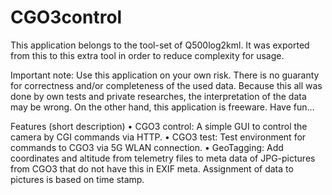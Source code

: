 # CGO3control
This application belongs to the tool-set of Q500log2kml. It was exported from this to this extra tool in order to reduce complexity for usage.
 
Important note: Use this application on your own risk. There is no guaranty for correctness and/or completeness of the used data.
Because this all was done by own tests and private researches, the interpretation of the data may be wrong.
On the other hand, this application is freeware. Have fun…

Features (short description)
    • CGO3 control: A simple GUI to control the camera by CGI commands via HTTP.
    • CGO3 test: Test environment for commands to CGO3 via 5G WLAN connection.
    • GeoTagging: Add coordinates and altitude from telemetry files to meta data of JPG-pictures from CGO3 that do not have this in EXIF meta. Assignment of data to pictures is based on time stamp.
      
